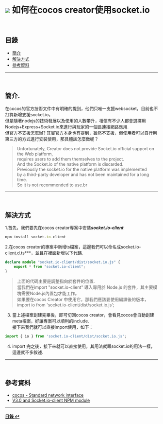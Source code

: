 # ![](https://drive.google.com/uc?id=10INx5_pkhMcYRdx_OO4rXNXxcsvPtBYq) 如何在cocos creator使用socket.io

<br>

<!--ts-->
## 目錄
* [簡介](#簡介)
* [解決方式](#解決方式)
* [參考資料](#參考資料)
<!--te-->

---
<br>

## 簡介.
在cocos的官方技術文件中有明確的提到，他們只唯一支援websocket，目前也不打算新增支援socket.io，<br>
但是隨著nodejs的技術發展以及使用的人數攀升，相信有不少人都會選擇用<br>
Nodejs+Express+Socket.io來進行與玩家的一個長連接網路應用.<br>
但官方不支援怎麼辦? 其實官方本身也有提到，雖然不支援，但使用者可以自行用第三方的方式進行安裝使用，那具體該怎麼做呢？<br>

> Unfortunately, Creator does not provide Socket.io official support on the Web platform,<br>
> requires users to add them themselves to the project.<br> 
> And the Socket.io of the native platform is discarded.<br>
> Previously the socket.io for the native platform was implemented <br>
> by a third-party developer and has not been maintained for a long time.<br>
> So it is not recommended to use.br

---
<br>

## 解決方式
1.首先，我們要先在cocos creator專案中安裝***socket.io-client***
```typescript
npm install socket.io-client
```

2.在cocos creator的專案中新增ts檔案，這邊我們可以命名成socket.io-client.d.ts***，並且在裡面新增以下代碼.
```typescript
declare module "socket.io-client/dist/socket.io.js" {
    export * from "socket.io-client";
}
```
> 上面的代碼主要是調整指向於套件的位置. <br>
> 當我們在import "socket.io-client" 導入專用於 Node.js 的套件，其主要模塊需要Node.js內置包才能工作。<br>
> 如果要在cocos Creator 中使用它，那我們應該要使用編譯後的版本，<br>
> import io from 'socket.io-client/dist/socket.io.js';<br>

3. 當上述檔案創建完畢後，即可切回cocos creator，會看見cocos會自動創建meta檔案，好讓專案可以順利的include.<br>
接下來我們就可以直接import使用，如下：
```typescript
import { io } from 'socket.io-client/dist/socket.io.js';
```

4. import 完之後，接下來就可以直接使用，其用法就跟socket.io的用法一樣，這邊就不多敘述.

---
<br>

## 參考資料
* [cocos - Standard network interface](https://docs.cocos.com/creator/2.4/manual/en/scripting/network.html) <br>
* [V3.0 and Socket.io-client NPM module](https://discuss.cocos2d-x.org/t/v3-0-and-socket-io-client-npm-module/52910) <br>

---
<!--ts-->
#### [目錄 ↩](#目錄)
<!--te-->
